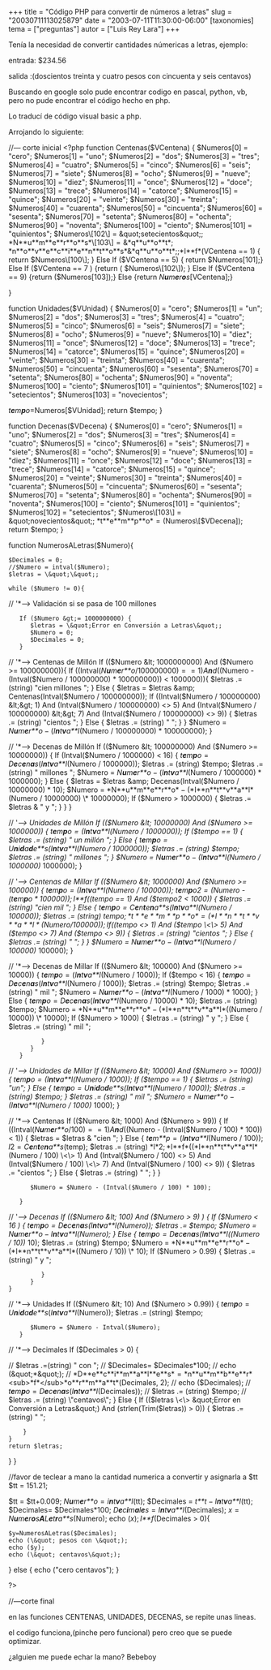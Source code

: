 +++
title = "Código PHP para convertir de números a letras"
slug = "20030711113025879"
date = "2003-07-11T11:30:00-06:00"
[taxonomies]
tema = ["preguntas"]
autor = ["Luis Rey Lara"]
+++

Tenía la necesidad de convertir cantidades númericas a letras, ejemplo:

entrada: $234.56

salida :(doscientos treinta y cuatro pesos con cincuenta y seis
centavos)

Buscando en google solo pude encontrar codigo en pascal, python, vb,
pero no pude encontrar el código hecho en php.

<!-- more -->
Lo traducí de código visual basic a php.

Arrojando lo siguiente:

//— corte inicial \<?php
function Centenas($VCentena) {
$Numeros\[0\] = &quot;cero&quot;; $Numeros\[1\] = &quot;uno&quot;;
$Numeros\[2\] = &quot;dos&quot;; $Numeros\[3\] = &quot;tres&quot;;
$Numeros\[4\] = &quot;cuatro&quot;; $Numeros\[5\] = &quot;cinco&quot;;
$Numeros\[6\] = &quot;seis&quot;; $Numeros\[7\] = &quot;siete&quot;;
$Numeros\[8\] = &quot;ocho&quot;; $Numeros\[9\] = &quot;nueve&quot;;
$Numeros\[10\] = &quot;diez&quot;; $Numeros\[11\] = &quot;once&quot;;
$Numeros\[12\] = &quot;doce&quot;; $Numeros\[13\] = &quot;trece&quot;;
$Numeros\[14\] = &quot;catorce&quot;; $Numeros\[15\] =
&quot;quince&quot;; $Numeros\[20\] = &quot;veinte&quot;; $Numeros\[30\]
= &quot;treinta&quot;; $Numeros\[40\] = &quot;cuarenta&quot;;
$Numeros\[50\] = &quot;cincuenta&quot;; $Numeros\[60\] =
&quot;sesenta&quot;; $Numeros\[70\] = &quot;setenta&quot;;
$Numeros\[80\] = &quot;ochenta&quot;; $Numeros\[90\] =
&quot;noventa&quot;; $Numeros\[100\] = &quot;ciento&quot;;
$Numeros\[101\] = &quot;quinientos&quot;; $Numeros\[102\] =
&quot;setecientos&quot;;
*N**u**m**e**r**o**s*\[103\] = &*q**u**o**t*; *n**o**v**e**c**i**e**n**t**o**s*&*q**u**o**t*;;*I**f*(VCentena
== 1) { return $Numeros\[100\]; }  Else If ($VCentena == 5) { return
$Numeros\[101\];}  Else If ($VCentena == 7 ) {return (
$Numeros\[102\]); }  Else If ($VCentena == 9) {return
($Numeros\[103\]);} Else {return *N**u**m**e**r**o**s*\[VCentena\];}

}

function Unidades($VUnidad) { $Numeros\[0\] = &quot;cero&quot;;
$Numeros\[1\] = &quot;un&quot;; $Numeros\[2\] = &quot;dos&quot;;
$Numeros\[3\] = &quot;tres&quot;; $Numeros\[4\] = &quot;cuatro&quot;;
$Numeros\[5\] = &quot;cinco&quot;; $Numeros\[6\] = &quot;seis&quot;;
$Numeros\[7\] = &quot;siete&quot;; $Numeros\[8\] = &quot;ocho&quot;;
$Numeros\[9\] = &quot;nueve&quot;; $Numeros\[10\] = &quot;diez&quot;;
$Numeros\[11\] = &quot;once&quot;; $Numeros\[12\] = &quot;doce&quot;;
$Numeros\[13\] = &quot;trece&quot;; $Numeros\[14\] =
&quot;catorce&quot;; $Numeros\[15\] = &quot;quince&quot;; $Numeros\[20\]
= &quot;veinte&quot;; $Numeros\[30\] = &quot;treinta&quot;;
$Numeros\[40\] = &quot;cuarenta&quot;; $Numeros\[50\] =
&quot;cincuenta&quot;; $Numeros\[60\] = &quot;sesenta&quot;;
$Numeros\[70\] = &quot;setenta&quot;; $Numeros\[80\] =
&quot;ochenta&quot;; $Numeros\[90\] = &quot;noventa&quot;;
$Numeros\[100\] = &quot;ciento&quot;; $Numeros\[101\] =
&quot;quinientos&quot;; $Numeros\[102\] = &quot;setecientos&quot;;
$Numeros\[103\] = &quot;novecientos&quot;;

*t**e**m**p**o*=Numeros\[$VUnidad\];
return $tempo; }

function Decenas($VDecena) { $Numeros\[0\] = &quot;cero&quot;;
$Numeros\[1\] = &quot;uno&quot;; $Numeros\[2\] = &quot;dos&quot;;
$Numeros\[3\] = &quot;tres&quot;; $Numeros\[4\] = &quot;cuatro&quot;;
$Numeros\[5\] = &quot;cinco&quot;; $Numeros\[6\] = &quot;seis&quot;;
$Numeros\[7\] = &quot;siete&quot;; $Numeros\[8\] = &quot;ocho&quot;;
$Numeros\[9\] = &quot;nueve&quot;; $Numeros\[10\] = &quot;diez&quot;;
$Numeros\[11\] = &quot;once&quot;; $Numeros\[12\] = &quot;doce&quot;;
$Numeros\[13\] = &quot;trece&quot;; $Numeros\[14\] =
&quot;catorce&quot;; $Numeros\[15\] = &quot;quince&quot;; $Numeros\[20\]
= &quot;veinte&quot;; $Numeros\[30\] = &quot;treinta&quot;;
$Numeros\[40\] = &quot;cuarenta&quot;; $Numeros\[50\] =
&quot;cincuenta&quot;; $Numeros\[60\] = &quot;sesenta&quot;;
$Numeros\[70\] = &quot;setenta&quot;; $Numeros\[80\] =
&quot;ochenta&quot;; $Numeros\[90\] = &quot;noventa&quot;;
$Numeros\[100\] = &quot;ciento&quot;; $Numeros\[101\] =
&quot;quinientos&quot;; $Numeros\[102\] = &quot;setecientos&quot;;
$Numeros\[103\] = &quot;novecientos&quot;;
*t**e**m**p**o* = (Numeros\[$VDecena\]); return $tempo; }

function NumerosALetras($Numero){

    $Decimales = 0;
    //$Numero = intval($Numero);
    $letras = \&quot;\&quot;;

    while ($Numero != 0){

// '\*—\> Validación si se pasa de 100 millones

       If ($Numero &gt;= 1000000000) {
          $letras = \&quot;Error en Conversión a Letras\&quot;;
          $Numero = 0;
          $Decimales = 0;
       }

// '*—\> Centenas de Millón If (($Numero &lt; 1000000000) And ($Numero
\>= 100000000)){ If
((Intval(*N**u**m**e**r**o*/100000000) =  = 1)*A**n**d*((Numero -
(Intval($Numero / 100000000) * 100000000)) \< 1000000)){ $letras .=
(string) &quot;cien millones &quot;; } Else { $letras =
$letras &amp; Centenas(Intval($Numero / 100000000)); If
((Intval($Numero / 100000000) &lt;&gt; 1) And (Intval($Numero /
100000000) \<\> 5) And
(Intval($Numero / 100000000) &lt;&gt; 7) And (Intval($Numero /
100000000) \<\> 9)) { $letras .= (string) &quot;cientos &quot;; } Else {
$letras .= (string) &quot; &quot;; }
} $Numero = *N**u**m**e**r**o* − (*I**n**t**v**a**l*(Numero / 100000000)
\* 100000000); }

// '*—\> Decenas de Millón If (($Numero &lt; 100000000) And ($Numero \>=
10000000)) { If (Intval($Numero / 1000000) \< 16) {
*t**e**m**p**o* = *D**e**c**e**n**a**s*(*I**n**t**v**a**l*(Numero /
1000000)); $letras .= (string) $tempo; $letras .= (string) &quot;
millones &quot;; $Numero =
*N**u**m**e**r**o* − (*I**n**t**v**a**l*(Numero / 1000000) * 1000000); }
Else {
$letras = $letras &amp; Decenas(Intval($Numero / 10000000) \* 10);
$Numero = *N**u**m**e**r**o* − (*I**n**t**v**a**l*(Numero / 10000000) \*
10000000); If ($Numero \> 1000000) { $letras .= $letras & &quot; y
&quot;; } } }

// '*—\> Unidades de Millón If (($Numero &lt; 10000000) And ($Numero \>=
1000000)) { *t**e**m**p**o* = (*I**n**t**v**a**l*(Numero / 1000000)); If
($tempo == 1) {
$letras .= (string) &quot; un millón &quot;; }
Else {
*t**e**m**p**o* = *U**n**i**d**a**d**e**s*(*I**n**t**v**a**l*(Numero /
1000000)); $letras .= (string) $tempo; $letras .= (string) &quot;
millones &quot;; } $Numero =
*N**u**m**e**r**o* − (*I**n**t**v**a**l*(Numero / 1000000)* 1000000); }

// '*—\> Centenas de Millar If (($Numero &lt; 1000000) And ($Numero \>=
100000)) { *t**e**m**p**o* = (*I**n**t**v**a**l*(Numero / 100000));
*t**e**m**p**o*2 = (Numero - (*t**e**m**p**o* \* 100000)); *I**f*((tempo
== 1) And ($tempo2 \< 1000)) { $letras .= (string) &quot;cien mil
&quot;; }
Else {
*t**e**m**p**o* = *C**e**n**t**e**n**a**s*(*I**n**t**v**a**l*(Numero /
100000)); $letras .= (string) $tempo;
*t**e**m**p**o* = (*I**n**t**v**a**l*(Numero / 100000)); If
(($tempo &lt;&gt; 1) And ($tempo \<\> 5) And
($tempo &lt;&gt; 7) And ($tempo \<\> 9)) { $letras .= (string)
&quot;cientos &quot;; }
Else { $letras .= (string) &quot; &quot;; } } $Numero =
*N**u**m**e**r**o* − (*I**n**t**v**a**l*(Numero / 100000)* 100000); }

// '*—\> Decenas de Millar If (($Numero &lt; 100000) And ($Numero \>=
10000)) { *t**e**m**p**o* = (*I**n**t**v**a**l*(Numero / 1000)); If
($tempo \< 16) {
*t**e**m**p**o* = *D**e**c**e**n**a**s*(*I**n**t**v**a**l*(Numero /
1000));
$letras .= (string) $tempo; $letras .= (string) &quot; mil &quot;;
$Numero = *N**u**m**e**r**o* − (*I**n**t**v**a**l*(Numero / 1000) *
1000); } Else {
*t**e**m**p**o* = *D**e**c**e**n**a**s*(*I**n**t**v**a**l*(Numero /
10000) \* 10); $letras .= (string) $tempo; $Numero =
*N**u**m**e**r**o* − (*I**n**t**v**a**l*((Numero / 10000)) \* 10000); If
($Numero \> 1000) { $letras .= (string) &quot; y &quot;;
} Else { $letras .= (string) &quot; mil &quot;;

             }
          }
       }

// '*—\> Unidades de Millar If (($Numero &lt; 10000) And ($Numero \>=
1000)) { *t**e**m**p**o* = (*I**n**t**v**a**l*(Numero / 1000)); If
($tempo == 1) { $letras .= (string) &quot;un&quot;; }
Else {
*t**e**m**p**o* = *U**n**i**d**a**d**e**s*(*I**n**t**v**a**l*(Numero /
1000)); $letras .= (string) $tempo; } $letras .= (string) &quot; mil
&quot;; $Numero = *N**u**m**e**r**o* − (*I**n**t**v**a**l*(Numero /
1000)* 1000); }

// '*—\> Centenas If (($Numero &lt; 1000) And ($Numero \> 99)) {
If ((Intval(*N**u**m**e**r**o*/100) =  = 1)*A**n**d*((Numero -
(Intval($Numero / 100) * 100)) \< 1)) {
$letras = $letras & &quot;cien &quot;; }
Else {
*t**e**m**p* = (*I**n**t**v**a**l*(Numero / 100));
*l*2 = *C**e**n**t**e**n**a**s*(temp);
$letras .= (string) *l*2; *I**f*((*I**n**t**v**a**l*(Numero / 100)
\<\> 1) And (Intval($Numero / 100) &lt;&gt; 5) And (Intval($Numero /
100) \<\> 7) And (Intval($Numero / 100) \<\> 9)) { $letras .=
&quot;cientos &quot;; }
Else { $letras .= (string) &quot; &quot;; } }

          $Numero = $Numero - (Intval($Numero / 100) * 100);

       }

// '*—\> Decenas If (($Numero &lt; 100) And ($Numero \> 9) ) { If
($Numero \< 16 ) {
*t**e**m**p**o* = *D**e**c**e**n**a**s*(*I**n**t**v**a**l*(Numero));
$letras .= $tempo; $Numero =
*N**u**m**e**r**o* − *I**n**t**v**a**l*(Numero); }
Else {
*t**e**m**p**o* = *D**e**c**e**n**a**s*(*I**n**t**v**a**l*((Numero /
10))* 10); $letras .= (string) $tempo;
$Numero = *N**u**m**e**r**o* − (*I**n**t**v**a**l*((Numero / 10)) \*
10); If ($Numero \> 0.99) { $letras .=(string) &quot; y &quot;;

             }
          }
    }

// '\*—\> Unidades If (($Numero &lt; 10) And ($Numero \> 0.99)) {
*t**e**m**p**o* = *U**n**i**d**a**d**e**s*(*I**n**t**v**a**l*(Numero));
$letras .= (string) $tempo;

          $Numero = $Numero - Intval($Numero);
       }

// '\*—\> Decimales If ($Decimales \> 0) {

// $letras .=(string) &quot; con &quot;; // $Decimales= $Decimales*100;
// echo (&quot;*&quot;);
//
*D**e**c**i**m**a**l**e**s* = *n**u**m**b**e**r*<sub>*f*</sub>*o**r**m**a**t*(Decimales,
2);
// echo ($Decimales);
//
*t**e**m**p**o* = *D**e**c**e**n**a**s*(*I**n**t**v**a**l*(Decimales));
// $letras .= (string) $tempo; //
$letras .= (string) \\&quot;centavos\\&quot;;  }  Else {  If (($letras
\<\> &quot;Error en Conversión a Letras&quot;) And
(strlen(Trim($letras)) \> 0)) { $letras .= (string) &quot; &quot;;

        }
    }
    return $letras;

} }

//favor de teclear a mano la cantidad numerica a convertir y asignarla a
$tt $tt = 151.21;

$tt = $tt+0.009; *N**u**m**e**r**o* = *i**n**t**v**a**l*(tt); $Decimales
= *t**t* − *I**n**t**v**a**l*(tt); $Decimales= $Decimales\*100;
*D**e**c**i**m**a**l**e**s* = *I**n**t**v**a**l*(Decimales);
*x* = *N**u**m**e**r**o**s**A**L**e**t**r**a**s*(Numero); echo
(*x*); *I**f*(Decimales \> 0){

    $y=NumerosALetras($Decimales);
    echo (\&quot; pesos con \&quot;);
    echo ($y);
    echo (\&quot; centavos\&quot;);

} else { echo (&quot;cero centavos&quot;); }

?\>

//—corte final

en las funciones CENTENAS, UNIDADES, DECENAS, se repite unas lineas.

el codigo funciona,(pinche pero funcional) pero creo que se puede
optimizar.

¿alguien me puede echar la mano? Bebeboy
